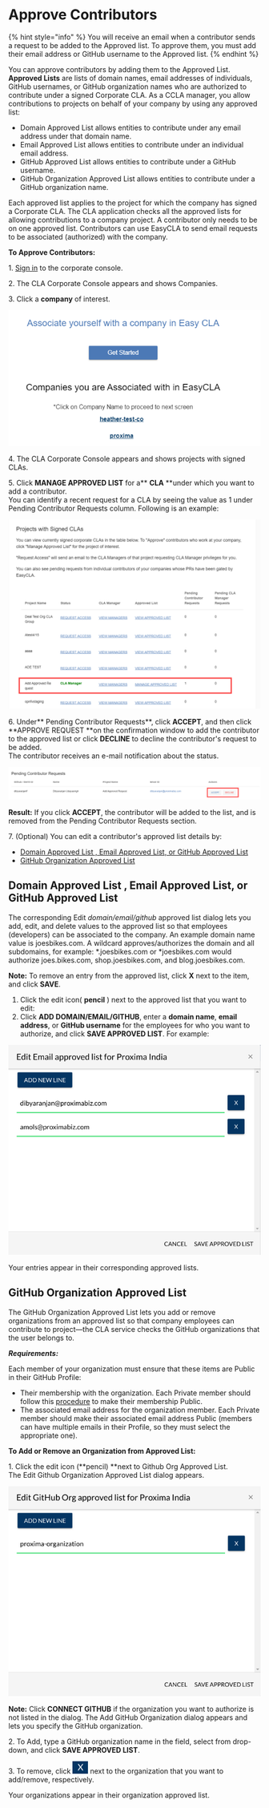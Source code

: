 # Approve Contributors

{% hint style="info" %}
You will receive an email when a contributor sends a request to be added to the Approved list. To approve them, you must add their email address or GitHub username to the Approved list.
{% endhint %}

You can approve contributors by adding them to the Approved List. **Approved Lists** are lists of domain names, email addresses of individuals, GitHub usernames, or GitHub organization names who are authorized to contribute under a signed Corporate CLA. As a CCLA manager, you allow contributions to projects on behalf of your company by using any approved list:

* Domain Approved List allows entities to contribute under any email address under that domain name.
* Email Approved List allows entities to contribute under an individual email address.
* GitHub Approved List allows entities to contribute under a GitHub username.
* GitHub Organization Approved List allows entities to contribute under a GitHub organization name.

Each approved list applies to the project for which the company has signed a Corporate CLA. The CLA application checks all the approved lists for allowing contributions to a company project. A contributor only needs to be on one approved list. Contributors can use EasyCLA to send email requests to be associated (authorized) with the company.

**To Approve Contributors:**

1\. ​[Sign in](sign-in-to-the-easycla-corporate-console.md) to the corporate console.

2\. The CLA Corporate Console appears and shows Companies.

3\. Click a **company** of interest.

![cla manager associated companies](<../../../.gitbook/assets/cla manager associated companies.png>)

4\. The CLA Corporate Console appears and shows projects with signed CLAs.

5\. Click **MANAGE APPROVED LIST** for a** **CLA** **under which you want to add a contributor.\
You can identify a recent request for a CLA by seeing the value as 1 under Pending Contributor Requests column. Following is an example:

![projects with signed clas](<../../../.gitbook/assets/projects with signed clas.png>)

6\. Under** Pending Contributor Requests**, click **ACCEPT**, and then click **APPROVE REQUEST **on the confirmation window to add the contributor to the approved list or click **DECLINE** to decline the contributor's request to be added.\
The contributor receives an e-mail notification about the status.

![accept or decline a contributor](<../../../.gitbook/assets/accept or decline a contributor.png>)

**Result:** If you click **ACCEPT**, the contributor will be added to the list, and is removed from the Pending Contributor Requests section.

7\. (Optional) You can edit a contributor's approved list details by:

* [Domain Approved List , Email Approved List, or GitHub Approved List](approve-contributors.md#domain-whitelist-email-whitelist-or-github-whitelist)
* [GitHub Organization Approved List](approve-contributors.md#github-organization-whitelist)

## Domain Approved List , Email Approved List, or GitHub Approved List <a href="domain-whitelist-email-whitelist-or-github-whitelist" id="domain-whitelist-email-whitelist-or-github-whitelist"></a>

The corresponding Edit _domain/email/github_ approved list dialog lets you add, edit, and delete values to the approved list so that employees (developers) can be associated to the company. An example domain name value is joesbikes.com. A wildcard approves/authorizes the domain and all subdomains, for example: \*.joesbikes.com or \*joesbikes.com would authorize joes.bikes.com, shop.joesbikes.com, and blog.joesbikes.com.

**Note:** To remove an entry from the approved list, click **X** next to the item, and click **SAVE**.

1. Click the edit icon( **pencil** ) next to the approved list that you want to edit:
2. Click **ADD DOMAIN/EMAIL/GITHUB**, enter a **domain name**, **email address**, or **GitHub username** for the employees for who you want to authorize, and click **SAVE APPROVED LIST**. For example:

![](<../../../.gitbook/assets/email approved list.png>)

Your entries appear in their corresponding approved lists.

## GitHub Organization Approved List <a href="github-organization-whitelist" id="github-organization-whitelist"></a>

The GitHub Organization Approved List lets you add or remove organizations from an approved list so that company employees can contribute to project—the CLA service checks the GitHub organizations that the user belongs to.

_**Requirements:**_

Each member of your organization must ensure that these items are Public in their GitHub Profile:

* Their membership with the organization. Each Private member should follow this [procedure](https://help.github.com/en/articles/publicizing-or-hiding-organization-membership) to make their membership Public.
* The associated email address for the organization member. Each Private member should make their associated email address Public (members can have multiple emails in their Profile, so they must select the appropriate one).

**To Add or Remove an Organization from Approved List:**

1\. Click the edit icon (**pencil) **next to Github Org Approved List.\
&#x20;   The Edit Github Organization Approved List dialog appears.

![GitHub Org Approved List](../../../.gitbook/assets/github-org-approved-list.png)

**Note:** Click **CONNECT GITHUB** if the organization you want to authorize is not listed in the dialog. The Add GitHub Organization dialog appears and lets you specify the GitHub organization.

2\. To Add, type a GitHub organization name in the field, select from drop-down, and click **SAVE APPROVED LIST**.&#x20;

3\. To remove, click ![](<../../../.gitbook/assets/close icon.png>) next to the organization that you want to add/remove, respectively.

Your organizations appear in their organization approved list.
